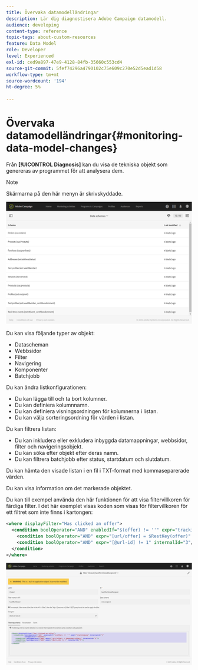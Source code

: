 ```yaml
---
title: Övervaka datamodelländringar
description: Lär dig diagnostisera Adobe Campaign datamodell.
audience: developing
content-type: reference
topic-tags: about-custom-resources
feature: Data Model
role: Developer
level: Experienced
exl-id: ced9a897-47e9-4128-84fb-35660c553cd4
source-git-commit: 5fef74296a4790102c75e609c270e52d5ead1d58
workflow-type: tm+mt
source-wordcount: '194'
ht-degree: 5%

---
```


# Övervaka datamodelländringar{#monitoring-data-model-changes}

Från **[!UICONTROL Diagnosis]** kan du visa de tekniska objekt som genereras av programmet för att analysera dem.

>[!NOTE]
>
>Skärmarna på den här menyn är skrivskyddade.

![](assets/diagnostic.png)

Du kan visa följande typer av objekt:

* Datascheman
* Webbsidor
* Filter
* Navigering
* Komponenter
* Batchjobb

Du kan ändra listkonfigurationen:

* Du kan lägga till och ta bort kolumner.
* Du kan definiera kolumnnamn.
* Du kan definiera visningsordningen för kolumnerna i listan.
* Du kan välja sorteringsordning för värden i listan.

Du kan filtrera listan:

* Du kan inkludera eller exkludera inbyggda datamappningar, webbsidor, filter och navigeringsobjekt.
* Du kan söka efter objekt efter deras namn.
* Du kan filtrera batchjobb efter status, startdatum och slutdatum.

Du kan hämta den visade listan i en fil i TXT-format med kommaseparerade värden.

Du kan visa information om det markerade objektet.

Du kan till exempel använda den här funktionen för att visa filtervillkoren för färdiga filter. I det här exemplet visas koden som visas för filtervillkoren för ett filtret som inte finns i kartongen:

```xml
<where displayFilter="Has clicked an offer">
  <condition boolOperator="AND" enabledIf="$(offer) != ''" expr="trackingLog" internalId="1" setOperator="EXISTS">
    <condition boolOperator="AND" expr="[url/offer] = $RestKey(offer)" internalId="2"/>
    <condition boolOperator="AND" expr="[@url-id] != 1" internalId="3"/>
  </condition>
</where>
```

![](assets/diagnosis_filter_criteria.png)